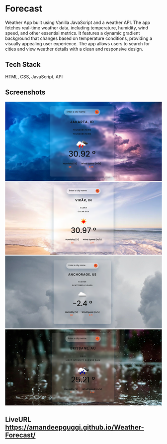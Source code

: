 # Forecast

 Weather App built using Vanilla JavaScript and a weather API. The app fetches real-time weather data, including temperature, humidity, wind speed, and other essential metrics. It features a dynamic gradient background that changes based on temperature conditions, providing a visually appealing user experience. The app allows users to search for cities and view weather details with a clean and responsive design.

## Tech Stack

 HTML, CSS, JavaScript, API

 ## Screenshots

![thunderstorm](image.png)
![clear](image-1.png)
![clouds](image-2.png)
![rain](image-3.png)

  ## LiveURL https://amandeepguggi.github.io/Weather-Forecast/
